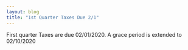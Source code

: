 ```yaml
---
layout: blog
title: "1st Quarter Taxes Due 2/1"
---
```


First quarter Taxes are due 02/01/2020. A grace period is extended to 02/10/2020
